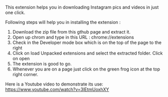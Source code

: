 This extension helps you in downloading Instagram pics and videos in just one click.
 

Following steps will help you in installing the extension :
1. Download the zip file from this gthub page and extract it.
2. Open up chrom and type in this URL : chrome://extensions
3. Check in the Developer mode box which is on the top of the page to the right
4. Click on load Unpacked extensions and select the extracted folder. Click on open
5. The extension is good to go.
6. Whenever you are on a page just click on the green frog icon at the top right corner.

Here is a Youtube video to demonstrate its use:
https://www.youtube.com/watch?v=3lEtmUoxhXY


